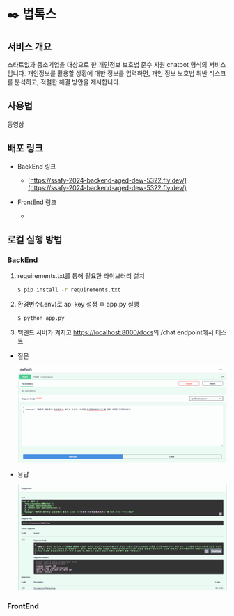 # ✒️ 법톡스

## 서비스 개요
스타트없과 중소기업을 대상으로 한 개인정보 보호법 준수 지원 chatbot 형식의 서비스입니다. 개인정보를 활용할 상황에 대한 정보를 입력하면, 개인 정보 보호법 위반 리스크를 분석하고, 적절한 해결 방안을 제시합니다. 


## 사용법

동영상



## 배포 링크

- BackEnd 링크

  - [https://ssafy-2024-backend-aged-dew-5322.fly.dev/](https://ssafy-2024-backend-aged-dew-5322.fly.dev/)

- FrontEnd 링크

  - []()


## 로컬 실행 방법

### BackEnd

1. requirements.txt를 통해 필요한 라이브러리 설치

    ```bash
    $ pip install -r requirements.txt
    ```

2. 환경변수(.env)로 api key 설정 후 app.py 실행

    ```bash
    $ python app.py
    ```

3. 백엔드 서버가 켜지고 [https://localhost:8000/docs](https://localhost:8000/docs)의 /chat endpoint에서 테스트

  - 질문

    ![alt text](image.png)

  - 응답

    ![alt text](image-1.png)

### FrontEnd
